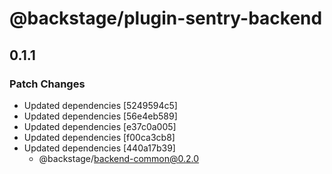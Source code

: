 # @backstage/plugin-sentry-backend

## 0.1.1
### Patch Changes

- Updated dependencies [5249594c5]
- Updated dependencies [56e4eb589]
- Updated dependencies [e37c0a005]
- Updated dependencies [f00ca3cb8]
- Updated dependencies [440a17b39]
  - @backstage/backend-common@0.2.0

